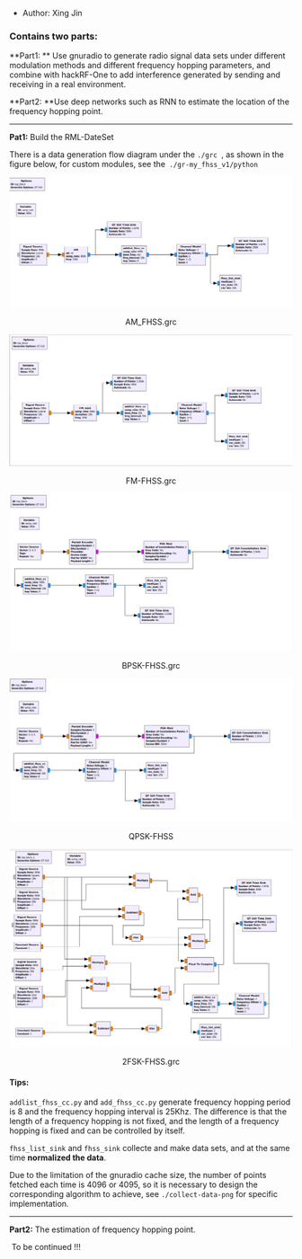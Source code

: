 * Author:  Xing Jin

### Contains two parts:

**Part1: ** Use gnuradio to generate radio signal data sets under different modulation methods and different frequency hopping parameters, and combine with hackRF-One to add interference generated by sending and receiving in a real environment.

**Part2:  **Use deep networks such as RNN to estimate the location of the frequency hopping point.

---

**Pat1:** Build the RML-DateSet

There is a data generation flow diagram under the `./grc `, as shown in the figure below, for custom modules, see the` ./gr-my_fhss_v1/python`

![](README.assets/AM_FHSS.png)

<center>AM_FHSS.grc</center>

![](README.assets/FM_FHSS.png)



<center> FM-FHSS.grc</center>

![](README.assets/BPSK_FHSS.png)

<center>BPSK-FHSS.grc</center>

![](README.assets/QPSK_FHSS.png)

<center>QPSK-FHSS</center>

![](README.assets/2FSK_FHSS.png)

<center>2FSK-FHSS.grc</center>

#### Tips:

`addlist_fhss_cc.py` and `add_fhss_cc.py`  generate frequency hopping period is 8 and the frequency hopping interval is 25Khz. The difference is that the length of a frequency hopping is not fixed, and the length of a frequency hopping is fixed and can be controlled by itself.

`fhss_list_sink` and `fhss_sink`  collecte and make data sets, and at the same time **normalized the data**.

Due to the limitation of the gnuradio cache size, the number of points fetched each time is 4096 or 4095, so it is necessary to design the corresponding algorithm to achieve, see `./collect-data-png` for specific implementation.

---

**Part2:** The estimation of  frequency hopping point.

​      To be continued !!!







